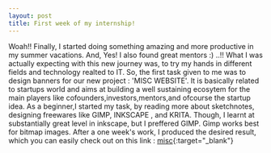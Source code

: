 ```yaml
---
layout: post
title: First week of my internship!
---
```

Woah!! 
Finally, I started doing something amazing and more productive in my summer vacations.
And, Yes! I  also found great mentors  :) ..!!
What I was actually expecting with this new journey was, to try my hands in different fields  and technology realted to IT.
So, the first task given to me was to design banners for our new project : 'MISC WEBSITE'. It is basically related to startups world and aims at building a well sustaining ecosytem for the main players like cofounders,investors,mentors,and ofcourse the startup idea.
As a beginner,I started my task, by reading more about sketchnotes, designing freewares like GIMP, INKSCAPE , and KRITA. Though, I learnt at  substantially great level in inkscape, but I preffered GIMP. Gimp works best for bitmap images.
After a one week's work, I produced the desired result, which you can easily check out on this link : 
[misc](http://usonmoon.com/misc/){:target="_blank"}

